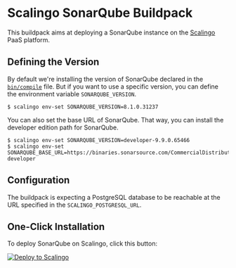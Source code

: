 # Scalingo SonarQube Buildpack

This buildpack aims at deploying a SonarQube instance on the [Scalingo](https://scalingo.com/) PaaS platform.

## Defining the Version

By default we're installing the version of SonarQube declared in the [`bin/compile`](https://github.com/Scalingo/sonarqube-buildpack/blob/master/bin/compile#L16) file. But if you want to use a specific version, you can define the environment variable `SONARQUBE_VERSION`.

```console
$ scalingo env-set SONARQUBE_VERSION=8.1.0.31237
```

You can also set the base URL of SonarQube. That way, you can install the developer edition path for SonarQube. 

```console
$ scalingo env-set SONARQUBE_VERSION=developer-9.9.0.65466
$ scalingo env-set SONARQUBE_BASE_URL=https://binaries.sonarsource.com/CommercialDistribution/sonarqube-developer
```

## Configuration

The buildpack is expecting a PostgreSQL database to be reachable at the URL specified in the `SCALINGO_POSTGRESQL_URL`.

## One-Click Installation

To deploy SonarQube on Scalingo, click this button:

[![Deploy to Scalingo](https://cdn.scalingo.com/deploy/button.svg)](https://my.scalingo.com/deploy?source=https://github.com/Scalingo/scalingo-sonarqube)
